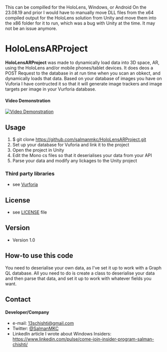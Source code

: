 This can be compilled for the HoloLens, Windows, or Android
On the 23.08.19 and prior I would have to manually move DLL files from the x64 compiled output for the HoloLens solution from Unity and move them into the x86 folder for it to run, which was a bug with Unity at the time. It may not be an issue anymore.

HoloLensARProject
======
**HoloLensARProject** was made to dynamically load data into 3D space, AR, using the HoloLens and/or mobile phones/tablet devices. It does deos a POST Request to the database in at run time when you scan an obkect, and dynamically loads that data. Based on your database of images you have on Vuforia I have contructed it so that it will generate image trackers and image targets per image in your Vurforia database.

#### Video Demonstration
[![Video Demonstration](https://img.youtube.com/vi/HiRQvAdTFec/0.jpg)](https://www.youtube.com/watch?v=HiRQvAdTFec)



## Usage
1) $ git clone https://github.com/salmanmkc/HoloLensARProject.git
2) Set up your database for Vuforia and link it to the project
3) Open the project in Unity
4) Edit the Mono cs files so that it deserialises your data from your API
5) Parse your data and modify any lickages to the Unity project



### Third party libraries
* see [Vurforia](https://developer.vuforia.com/)

## License 
* see [LICENSE](https://github.com/salmanmkc/HoloLensARProject/blob/master/LICENSE) file

## Version 
* Version 1.0

## How-to use this code
You need to deserialise your own data, as I've set it up to work with a Graph QL database. All you need to do is create a class to deserialise your data and then parse that data, and set it up to work with whatever fields you want.

## Contact
#### Developer/Company
* e-mail: 13schishti@gmail.com
* Twitter: [@SalmanMKC](https://twitter.com/salmanmkc "salmanmkc on twitter")
* LinkedIn article I wrote about Windows Insiders: https://www.linkedin.com/pulse/come-join-insider-program-salman-chishti/


